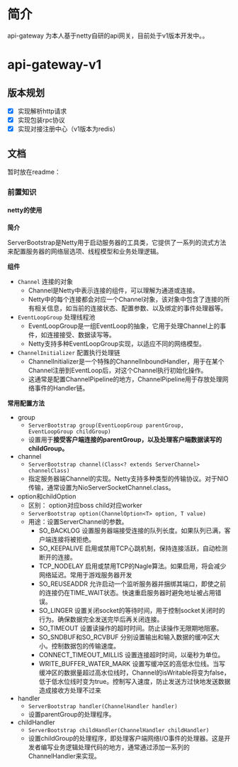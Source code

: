 # 简介

api-gateway 为本人基于netty自研的api网关，目前处于v1版本开发中。。

# api-gateway-v1

## 版本规划

- [x] 实现解析http请求
- [x] 实现包装rpc协议
- [x] 实现对接注册中心（v1版本为redis）

## 文档

暂时放在readme：

### 前置知识

#### netty的使用

**简介**

ServerBootstrap是Netty用于启动服务器的工具类，它提供了一系列的流式方法来配置服务器的网络层选项、线程模型和业务处理逻辑。

**组件**

- `Channel` 连接的对象
    - Channel是Netty中表示连接的组件，可以理解为通道或连接。
    - Netty中的每个连接都会对应一个Channel对象，该对象中包含了连接的所有相关信息，如当前的连接状态、配置参数、以及绑定的事件处理器等。
- `EventLoopGroup` 处理线程池
    - EventLoopGroup是一组EventLoop的抽象，它用于处理Channel上的事件，如连接接受、数据读写等。
    - Netty支持多种EventLoopGroup实现，以适应不同的网络模型。
- `ChannelInitializer` 配置执行处理链
    - ChannelInitializer是一个特殊的ChannelInboundHandler，用于在某个Channel注册到EventLoop后，对这个Channel执行初始化操作。
    - 这通常是配置ChannelPipeline的地方，ChannelPipeline用于存放处理网络事件的Handler链。

**常用配置方法**
- group
    - `ServerBootstrap group(EventLoopGroup parentGroup, EventLoopGroup childGroup)`
    - 设置用于**接受客户端连接的parentGroup，以及处理客户端数据读写的childGroup。**
- channel
    - `ServerBootstrap channel(Class<? extends ServerChannel> channelClass)`
    - 指定服务器端Channel的实现。Netty支持多种类型的传输协议。对于NIO传输，通常设置为NioServerSocketChannel.class。
- option和childOption
    - 区别： option对应boss child对应worker
    - `ServerBootstrap option(ChannelOption<T> option, T value)`
    - 用途：设置ServerChannel的参数。
        - SO_BACKLOG 设置服务器端接受连接的队列长度。如果队列已满，客户端连接将被拒绝。
        - SO_KEEPALIVE 启用或禁用TCP心跳机制，保持连接活跃，自动检测断开的连接。
        - TCP_NODELAY 启用或禁用TCP的Nagle算法。如果启用，将会减少网络延迟。常用于游戏服务器开发
        - SO_REUSEADDR 允许启动一个监听服务器并捆绑其端口，即使之前的连接仍在TIME_WAIT状态。快速重启服务器时避免地址被占用错误。
        - SO_LINGER 设置关闭socket的等待时间，用于控制socket关闭时的行为。确保数据完全发送完毕后再关闭连接。
        - SO_TIMEOUT 设置读操作的超时时间。防止读操作无限期地阻塞。
        - SO_SNDBUF和SO_RCVBUF 分别设置输出和输入数据的缓冲区大小。控制数据包的传输速度。
        - CONNECT_TIMEOUT_MILLIS 设置连接超时时间，以毫秒为单位。
        - WRITE_BUFFER_WATER_MARK 设置写缓冲区的高低水位线。当写缓冲区的数据量超过高水位线时，Channel的isWritable将变为false，低于低水位线时变为true。控制写入速度，防止发送方过快地发送数据造成接收方处理不过来
- handler
    - `ServerBootstrap handler(ChannelHandler handler)`
    - 设置parentGroup的处理程序。
- childHandler
    - `ServerBootstrap childHandler(ChannelHandler childHandler)`
    - 设置childGroup的处理程序，即处理客户端网络I/O事件的处理器。这是开发者编写业务逻辑处理代码的地方，通常通过添加一系列的ChannelHandler来实现。

